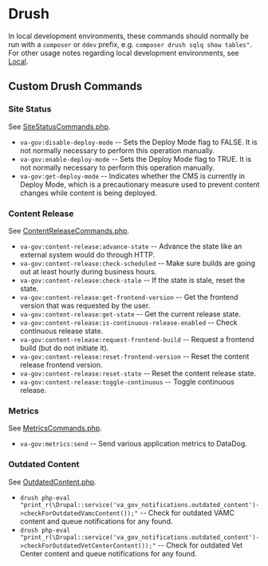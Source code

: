 # Drush

In local development environments, these commands should normally be run with a `composer` or `ddev` prefix, e.g. `composer drush sqlq show tables"`.  For other usage notes regarding local development environments, see [Local](./local.md).

## Custom Drush Commands

### Site Status

See [SiteStatusCommands.php](../docroot/modules/custom/va_gov_build_trigger/src/Commands/SiteStatusCommands.php).

- `va-gov:disable-deploy-mode` -- Sets the Deploy Mode flag to FALSE. It is not normally necessary to perform this operation manually.
- `va-gov:enable-deploy-mode` -- Sets the Deploy Mode flag to TRUE. It is not normally necessary to perform this operation manually.
- `va-gov:get-deploy-mode` -- Indicates whether the CMS is currently in Deploy Mode, which is a precautionary measure used to prevent content changes while content is being deployed.

### Content Release

See [ContentReleaseCommands.php](../docroot/modules/custom/va_gov_build_trigger/src/Commands/ContentReleaseCommands.php).

- `va-gov:content-release:advance-state` -- Advance the state like an external system would do through HTTP.
- `va-gov:content-release:check-scheduled` -- Make sure builds are going out at least hourly during business hours.
- `va-gov:content-release:check-stale` -- If the state is stale, reset the state.
- `va-gov:content-release:get-frontend-version` -- Get the frontend version that was requested by the user.
- `va-gov:content-release:get-state` -- Get the current release state.
- `va-gov:content-release:is-continuous-release-enabled` -- Check continuous release state.
- `va-gov:content-release:request-frontend-build` -- Request a frontend build (but do not initiate it).
- `va-gov:content-release:reset-frontend-version` -- Reset the content release frontend version.
- `va-gov:content-release:reset-state` -- Reset the content release state.
- `va-gov:content-release:toggle-continuous` -- Toggle continuous release.

### Metrics

See [MetricsCommands.php](../docroot/modules/custom/va_gov_backend/src/Commands/MetricsCommands.php).

- `va-gov:metrics:send` -- Send various application metrics to DataDog.


### Outdated Content
See
[OutdatedContent.php](..docroot/modules/custom/va_gov_notifications/src/Service/OutdatedContent.php
).
- `drush php-eval "print_r(\Drupal::service('va_gov_notifications.outdated_content')->checkForOutdatedVamcContent());"` -- Check for outdated VAMC content and queue notifications for any found.
- `drush php-eval "print_r(\Drupal::service('va_gov_notifications.outdated_content')->checkForOutdatedVetCenterContent());"` -- Check for outdated Vet Center content and queue notifications for any found.
